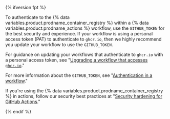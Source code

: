 {% ifversion fpt %}

To authenticate to the {% data variables.product.prodname_container_registry %} within a {% data variables.product.prodname_actions %} workflow, use the `GITHUB_TOKEN` for the best security and experience. If your workflow is using a personal access token (PAT) to authenticate to `ghcr.io`, then we highly recommend you update your workflow to use the `GITHUB_TOKEN`.

For guidance on updating your workflows that authenticate to `ghcr.io` with a personal access token, see "[Upgrading a workflow that accesses `ghcr.io`](/packages/managing-github-packages-using-github-actions-workflows/publishing-and-installing-a-package-with-github-actions#upgrading-a-workflow-that-accesses-ghcrio)."

For more information about the `GITHUB_TOKEN`, see "[Authentication in a workflow](/actions/reference/authentication-in-a-workflow#using-the-github_token-in-a-workflow)."

If you're using the {% data variables.product.prodname_container_registry %} in actions, follow our security best practices at "[Security hardening for GitHub Actions](/actions/getting-started-with-github-actions/security-hardening-for-github-actions#considering-cross-repository-access)."

{% endif %}
